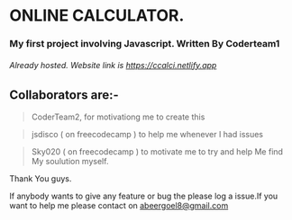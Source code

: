# ONLINE CALCULATOR.

### My first project involving Javascript. Written By Coderteam1

###### Already hosted. Website link is https://ccalci.netlify.app

## Collaborators are:-
 >CoderTeam2, for motivationg me to create this
 
 >jsdisco ( on freecodecamp ) to help me whenever I had issues
 
 >Sky020 ( on freecodecamp ) to motivate me to try and help Me find My soulution myself.
 
Thank You guys.

If anybody wants to give any feature or bug the please log a issue.If you want to help me please contact on abeergoel8@gmail.com
